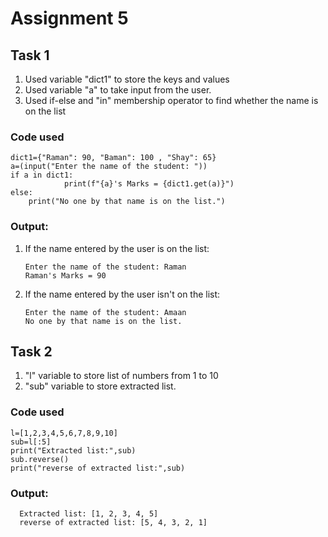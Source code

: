 # Assignment 5
## Task 1
  1) Used variable "dict1" to store the keys and values 
  2) Used variable "a" to take input from the user. 
  3) Used if-else and "in" membership operator to find whether the name is on the list

### Code used
    dict1={"Raman": 90, "Baman": 100 , "Shay": 65}
    a=(input("Enter the name of the student: "))
    if a in dict1:
                print(f"{a}'s Marks = {dict1.get(a)}")
    else:
        print("No one by that name is on the list.")

  ### Output:
  1) If the name entered by the user is on the list:
     
         Enter the name of the student: Raman
         Raman's Marks = 90

  2) If the name entered by the user isn't on the list:

         Enter the name of the student: Amaan
         No one by that name is on the list.  

## Task 2
   1) "l" variable to store list of numbers from 1 to 10   
   2) "sub" variable to store extracted list.

### Code used
    l=[1,2,3,4,5,6,7,8,9,10]
    sub=l[:5]
    print("Extracted list:",sub)
    sub.reverse()
    print("reverse of extracted list:",sub)

  ### Output:
      Extracted list: [1, 2, 3, 4, 5]
      reverse of extracted list: [5, 4, 3, 2, 1]
